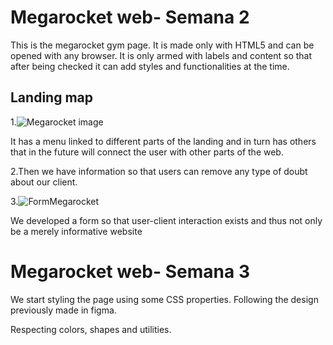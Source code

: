 # Megarocket web- Semana 2
This is the megarocket gym page. It is made only with HTML5 and can be opened with any browser. It is only armed with labels and content so that after being checked it can add styles and functionalities at the time.


## Landing map
1.![Megarocket image](https://user-images.githubusercontent.com/70290650/228390077-80103299-4735-43b6-9b72-292c28ecbc97.png)

It has a menu linked to different parts of the landing and in turn has others that in the future will connect the user with other parts of the web.

2.Then we have information so that users can remove any type of doubt about our client.

3.![FormMegarocket](https://user-images.githubusercontent.com/70290650/228390109-ce24f90b-0cf4-4235-9170-1085dd255979.png)

We developed a form so that user-client interaction exists and thus not only be a merely informative website

# Megarocket web- Semana 3
We start styling the page using some CSS properties.
Following the design previously made in figma.

Respecting colors, shapes and utilities.
